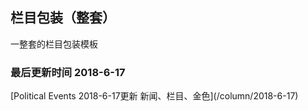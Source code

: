 ## 栏目包装（整套）

一整套的栏目包装模板

### 最后更新时间 2018-6-17

<p class="tip">
[Political Events 2018-6-17更新 新闻、栏目、金色](/column/2018-6-17)
</p>
